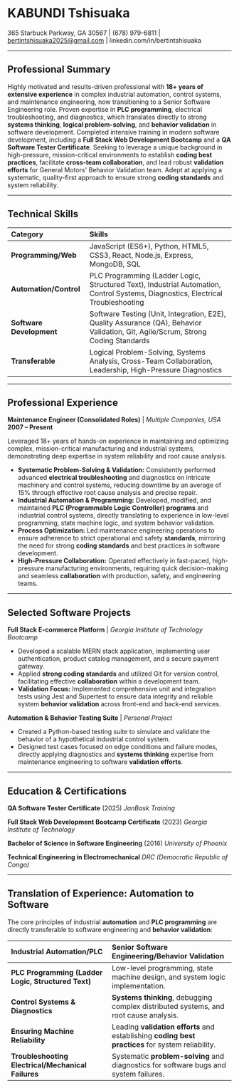 # KABUNDI Tshisuaka
365 Starbuck Parkway, GA 30567 | (678) 979-6811 | bertintshisuaka2025@gmail.com | linkedin.com/in/bertintshisuaka

---

## Professional Summary

Highly motivated and results-driven professional with **18+ years of extensive experience** in complex industrial automation, control systems, and maintenance engineering, now transitioning to a Senior Software Engineering role. Proven expertise in **PLC programming**, electrical troubleshooting, and diagnostics, which translates directly to strong **systems thinking**, **logical problem-solving**, and **behavior validation** in software development. Completed intensive training in modern software development, including a **Full Stack Web Development Bootcamp** and a **QA Software Tester Certificate**. Seeking to leverage a unique background in high-pressure, mission-critical environments to establish **coding best practices**, facilitate **cross-team collaboration**, and lead robust **validation efforts** for General Motors' Behavior Validation team. Adept at applying a systematic, quality-first approach to ensure strong **coding standards** and system reliability.

---

## Technical Skills

| Category | Skills |
| :--- | :--- |
| **Programming/Web** | JavaScript (ES6+), Python, HTML5, CSS3, React, Node.js, Express, MongoDB, SQL |
| **Automation/Control** | PLC Programming (Ladder Logic, Structured Text), Industrial Automation, Control Systems, Diagnostics, Electrical Troubleshooting |
| **Software Development** | Software Testing (Unit, Integration, E2E), Quality Assurance (QA), Behavior Validation, Git, Agile/Scrum, Strong Coding Standards |
| **Transferable** | Logical Problem-Solving, Systems Analysis, Cross-Team Collaboration, Leadership, High-Pressure Diagnostics |

---

## Professional Experience

**Maintenance Engineer (Consolidated Roles)** | *Multiple Companies, USA*
**2007 – Present**

Leveraged 18+ years of hands-on experience in maintaining and optimizing complex, mission-critical manufacturing and industrial systems, demonstrating deep expertise in system reliability and root cause analysis.

*   **Systematic Problem-Solving & Validation:** Consistently performed advanced **electrical troubleshooting** and diagnostics on intricate machinery and control systems, reducing downtime by an average of 15% through effective root cause analysis and precise repair.
*   **Industrial Automation & Programming:** Developed, modified, and maintained **PLC (Programmable Logic Controller) programs** and industrial control systems, directly translating to experience in low-level programming, state machine logic, and system behavior validation.
*   **Process Optimization:** Led maintenance engineering operations to ensure adherence to strict operational and safety **standards**, mirroring the need for strong **coding standards** and best practices in software development.
*   **High-Pressure Collaboration:** Operated effectively in fast-paced, high-pressure manufacturing environments, requiring quick decision-making and seamless **collaboration** with production, safety, and engineering teams.

---

## Selected Software Projects

**Full Stack E-commerce Platform** | *Georgia Institute of Technology Bootcamp*
*   Developed a scalable MERN stack application, implementing user authentication, product catalog management, and a secure payment gateway.
*   Applied **strong coding standards** and utilized Git for version control, facilitating effective **collaboration** within a development team.
*   **Validation Focus:** Implemented comprehensive unit and integration tests using Jest and Supertest to ensure data integrity and reliable system **behavior validation** across front-end and back-end services.

**Automation & Behavior Testing Suite** | *Personal Project*
*   Created a Python-based testing suite to simulate and validate the behavior of a hypothetical industrial control system.
*   Designed test cases focused on edge conditions and failure modes, directly applying diagnostics and **systems thinking** expertise from maintenance engineering to software **validation efforts**.

---

## Education & Certifications

**QA Software Tester Certificate** (2025)
*JanBask Training*

**Full Stack Web Development Bootcamp Certificate** (2023)
*Georgia Institute of Technology*

**Bachelor of Science in Software Engineering** (2016)
*University of Phoenix*

**Technical Engineering in Electromechanical**
*DRC (Democratic Republic of Congo)*

---

## Translation of Experience: Automation to Software

The core principles of industrial **automation** and **PLC programming** are directly transferable to software engineering and **behavior validation**:

| Industrial Automation/PLC | Senior Software Engineering/Behavior Validation |
| :--- | :--- |
| **PLC Programming (Ladder Logic, Structured Text)** | Low-level programming, state machine design, and system logic implementation. |
| **Control Systems & Diagnostics** | **Systems thinking**, debugging complex distributed systems, and root cause analysis. |
| **Ensuring Machine Reliability** | Leading **validation efforts** and establishing **coding best practices** for system reliability. |
| **Troubleshooting Electrical/Mechanical Failures** | Systematic **problem-solving** and diagnostics for software bugs and system failures. |